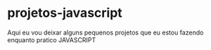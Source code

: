 # projetos-javascript

Aqui eu vou deixar alguns pequenos projetos que eu estou fazendo enquanto pratico JAVASCRIPT
